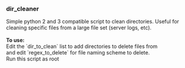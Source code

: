 <h3>dir_cleaner</h3>
Simple python 2 and 3 compatible script to clean directories. Useful for cleaning specific files from a large file set (server logs, etc).
<br/>
<br/>
<b>To use:</b><br/>
Edit the `dir_to_clean` list to add directories to delete files from<br/>
and edit `regex_to_delete` for file naming scheme to delete.<br/>
Run this script as root
